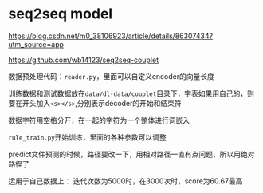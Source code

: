 # seq2seq model

https://blog.csdn.net/m0_38106923/article/details/86307434?utm_source=app

https://github.com/wb14123/seq2seq-couplet

数据预处理代码：`reader.py`，里面可以自定义encoder的向量长度

训练数据和测试数据放在`data/dl-data/couplet`目录下，字表如果用自己的，则要在开头加入`<s></s>`,分别表示decoder的开始和结束符

数据字符用空格分开，在一起的字符为一个整体进行词嵌入

`rule_train.py`开始训练，里面的各种参数可以调整

predict文件预测的时候，路径要改一下，用相对路径一直有点问题，所以用绝对路径了

运用于自己数据上：
迭代次数为5000时，在3000次时，score为60.67最高
